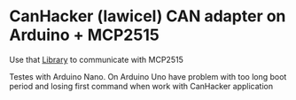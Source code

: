 # CanHacker (lawicel) CAN adapter on Arduino + MCP2515

Use that [Library](https://github.com/autowp/arduino-canhacker) to communicate with MCP2515

Testes with Arduino Nano.
On Arduino Uno have problem with too long boot period and losing first command when work with CanHacker application
